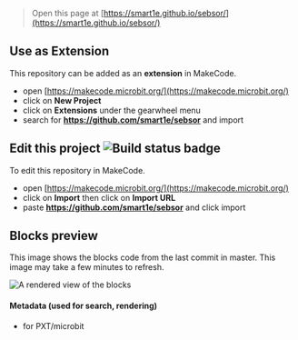 
> Open this page at [https://smart1e.github.io/sebsor/](https://smart1e.github.io/sebsor/)

## Use as Extension

This repository can be added as an **extension** in MakeCode.

* open [https://makecode.microbit.org/](https://makecode.microbit.org/)
* click on **New Project**
* click on **Extensions** under the gearwheel menu
* search for **https://github.com/smart1e/sebsor** and import

## Edit this project ![Build status badge](https://github.com/smart1e/sebsor/workflows/MakeCode/badge.svg)

To edit this repository in MakeCode.

* open [https://makecode.microbit.org/](https://makecode.microbit.org/)
* click on **Import** then click on **Import URL**
* paste **https://github.com/smart1e/sebsor** and click import

## Blocks preview

This image shows the blocks code from the last commit in master.
This image may take a few minutes to refresh.

![A rendered view of the blocks](https://github.com/smart1e/sebsor/raw/master/.github/makecode/blocks.png)

#### Metadata (used for search, rendering)

* for PXT/microbit
<script src="https://makecode.com/gh-pages-embed.js"></script><script>makeCodeRender("{{ site.makecode.home_url }}", "{{ site.github.owner_name }}/{{ site.github.repository_name }}");</script>

